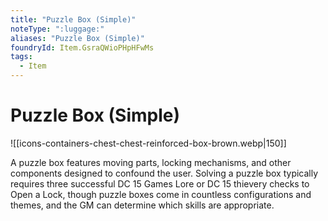 ```yaml
---
title: "Puzzle Box (Simple)"
noteType: ":luggage:"
aliases: "Puzzle Box (Simple)"
foundryId: Item.GsraQWioPHpHFwMs
tags:
  - Item
---
```


# Puzzle Box (Simple)
![[icons-containers-chest-chest-reinforced-box-brown.webp|150]]

A puzzle box features moving parts, locking mechanisms, and other components designed to confound the user. Solving a puzzle box typically requires three successful DC 15 Games Lore or DC 15 thievery checks to Open a Lock, though puzzle boxes come in countless configurations and themes, and the GM can determine which skills are appropriate.
